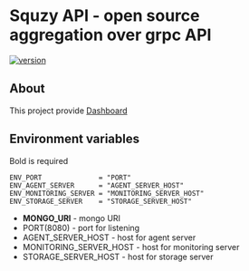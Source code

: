 # Squzy API - open source aggregation over grpc API

[![version](https://img.shields.io/github/v/release/squzy/squzy.svg)](https://github.com/squzy/squzy)

## About

This project provide [Dashboard](https://github.com/squzy/squzy-dashboard)

## Environment variables

Bold is required

	ENV_PORT              = "PORT"
	ENV_AGENT_SERVER      = "AGENT_SERVER_HOST"
	ENV_MONITORING_SERVER = "MONITORING_SERVER_HOST"
	ENV_STORAGE_SERVER    = "STORAGE_SERVER_HOST"

- **MONGO_URI** - mongo URI
- PORT(8080) - port for listening
- AGENT_SERVER_HOST - host for agent server
- MONITORING_SERVER_HOST - host for monitoring server
- STORAGE_SERVER_HOST - host for storage server
